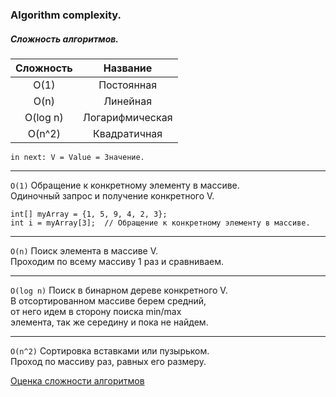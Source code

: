 ### Algorithm complexity.  
##### Сложность алгоритмов.  

|Сложность|Название|
|:-:|:-:|
|O(1)		|Постоянная|
|O(n)		|Линейная|
|O(log n)	|Логарифмическая|
|O(n^2)		|Квадратичная|

`in next: V = Value = Значение.`  

- - -  

`O(1)`
Обращение к конкретному элементу в массиве.  
Одиночный запрос и получение конкретного V.  

    int[] myArray = {1, 5, 9, 4, 2, 3};  
    int i = myArray[3];  // Обращение к конкретному элементу в массиве.  

- - -  

`O(n)`
Поиск элемента в массиве V.  
Проходим по всему массиву 1 раз и сравниваем.

- - -  

`O(log n)`
Поиск в бинарном дереве конкретного V.  
В отсортированном массиве берем средний,  
от него идем в сторону поиска min/max  
элемента, так же середину и пока не найдем.  

- - -  

`O(n^2)`
Сортировка вставками или пузырьком.  
Проход по массиву раз, равных его размеру.  

[Оценка сложности алгоритмов](https://tproger.ru/articles/computational-complexity-explained/)